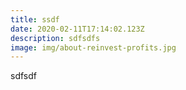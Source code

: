 ```yaml
---
title: ssdf
date: 2020-02-11T17:14:02.123Z
description: sdfsdfs
image: img/about-reinvest-profits.jpg
---
```

sdfsdf
